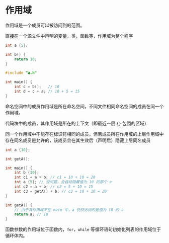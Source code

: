 # 作用域

作用域是一个成员可以被访问到的范围。

直接在一个源文件中声明的变量，类，函数等，作用域为整个程序

```cpp title:a.h
int a {5};

int b() {
    return 10;
}
```

```cpp title:main.h
#include "a.h"

int main() {
    int c = b();   // 10
    int d = c + a; // 10 + 5 = 15
}
```

命名空间中的成员作用域是所在命名空间，不同文件相同命名空间的成员在同一个作用域。

代码块中的成员，其作用域是所在的上下文（即最近一层 `{}` 包围的区域）

同一个作用域中不能存在标识符相同的成员，但若成员所在作用域的上层作用域中存在同名成员是允许的，该成员会在其生效后（声明后）隐藏上层同名成员

```c++
int a {10};

int getA();

int main() {
    int b {10};
    int c1 = a + b; // c1 = 10 + 10 = 20
    int a {5}; // 没问题，会自动隐藏值为 10 的那个 a
    int c2 = a + b; // c2 = 5 + 10 = 15
    int c3 = getA() + b; // c3 = 10 + 10 = 20
}

int getA() {
    // 由于其作用域不在 main 中，a 仍然访问的是值为 10 的 a
    return a; // 10
}
```

函数参数的作用域位于函数内，`for`，`while` 等循环语句初始化列表的作用域位于循环体内。

